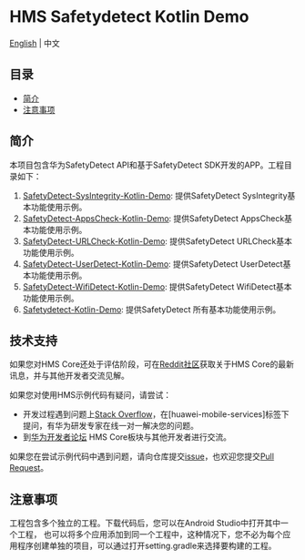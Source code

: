 # HMS Safetydetect Kotlin Demo

[English](https://github.com/HMS-Core/hms-safetydetect-demo-kotlin/blob/master/README_ZH.md) | 中文

## 目录

- [简介](https://github.com/HMS-Core/hms-safetydetect-demo-kotlin/tree/master#简介)
- [注意事项](https://github.com/HMS-Core/hms-safetydetect-demo-kotlin/tree/master#注意事项)

## 简介

本项目包含华为SafetyDetect API和基于SafetyDetect SDK开发的APP。工程目录如下：
1. [SafetyDetect-SysIntegrity-Kotlin-Demo](https://github.com/HMS-Core/hms-safetydetect-demo-kotlin/tree/master/SafetyDetect-SysIntegrity-Kotlin-Demo): 提供SafetyDetect SysIntegrity基本功能使用示例。
2. [SafetyDetect-AppsCheck-Kotlin-Demo](https://github.com/HMS-Core/hms-safetydetect-demo-kotlin/tree/master/SafetyDetect-AppsCheck-Kotlin-Demo): 提供SafetyDetect AppsCheck基本功能使用示例。
3. [SafetyDetect-URLCheck-Kotlin-Demo](https://github.com/HMS-Core/hms-safetydetect-demo-kotlin/tree/master/SafetyDetect-URLCheck-Kotlin-Demo): 提供SafetyDetect URLCheck基本功能使用示例。
4. [SafetyDetect-UserDetect-Kotlin-Demo](https://github.com/HMS-Core/hms-safetydetect-demo-kotlin/tree/master/SafetyDetect-UserDetect-Kotlin-Demo): 提供SafetyDetect UserDetect基本功能使用示例。
5. [SafetyDetect-WifiDetect-Kotlin-Demo](https://github.com/HMS-Core/hms-safetydetect-demo-kotlin/tree/master/SafetyDetect-WifiDetect-Kotlin-Demo): 提供SafetyDetect WifiDetect基本功能使用示例。
6. [Safetydetect-Kotlin-Demo](https://github.com/HMS-Core/hms-safetydetect-demo-kotlin/tree/master/SafetyDetect-Kotlin-Sample): 提供SafetyDetect 所有基本功能使用示例。

## 技术支持

如果您对HMS Core还处于评估阶段，可在[Reddit社区](https://www.reddit.com/r/HMSCore/)获取关于HMS Core的最新讯息，并与其他开发者交流见解。

如果您对使用HMS示例代码有疑问，请尝试：
- 开发过程遇到问题上[Stack Overflow](https://stackoverflow.com/questions/tagged/huawei-mobile-services)，在[huawei-mobile-services]标签下提问，有华为研发专家在线一对一解决您的问题。
- 到[华为开发者论坛](https://developer.huawei.com/consumer/cn/forum/blockdisplay?fid=18) HMS Core板块与其他开发者进行交流。

如果您在尝试示例代码中遇到问题，请向仓库提交[issue](https://github.com/HMS-Core/hms-safetydetect-demo-kotlin/issues)，也欢迎您提交[Pull Request](https://github.com/HMS-Core/hms-safetydetect-demo-kotlin/pulls)。

## 注意事项

工程包含多个独立的工程。下载代码后，您可以在Android Studio中打开其中一个工程， 也可以将多个应用添加到同一个工程中，这种情况下，您不必为每个应用程序创建单独的项目，可以通过打开setting.gradle来选择要构建的工程。


